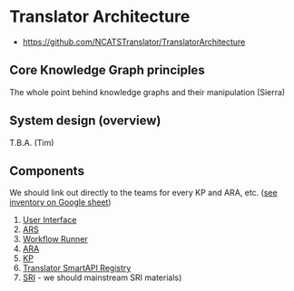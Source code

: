 # Translator Architecture

* https://github.com/NCATSTranslator/TranslatorArchitecture

## Core Knowledge Graph principles

The whole point behind knowledge graphs and their manipulation (Sierra)

## System design (overview)

T.B.A. (Tim)

## Components

We should link out directly to the teams for every KP and ARA,  etc. ([see inventory on Google sheet](https://docs.google.com/spreadsheets/d/1qG9RDJ64pHBoRxAOL3B1OGuQ8GxU2KIicnXE2hpe4_s/edit#gid=0))

1. [User Interface](ui.md)
2. [ARS](ars.md)
3. [Workflow Runner](https://github.com/NCATSTranslator/workflow-runner)
4. [ARA](ara.md)
5. [KP](kp.md)
6. [Translator SmartAPI Registry](registry.md)
7. [SRI](sri.md) - we should mainstream SRI materials)
